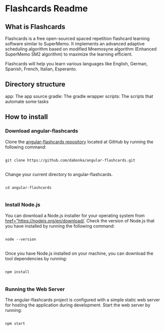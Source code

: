 <h1>Flashcards Readme</h1>

<h2>What is Flashcards</h2>

Flashcards is a free open-sourced spaced repetition flashcard learning software similar to SuperMemo. It implements an advanced adaptive scheduling algorithm based on modified Mnemosyne algorithm (Enhanced SuperMemo SM2 algorithm) to maximize the learning efficient.

Flashcards will help you learn various languages like English, German, Spanish, French, Italian, Esperanto.

<h2>Directory structure</h2>

app: The app source
gradle: The gradle wrapper
scripts: The scripts that automate some tasks

<h2>How to install</h2>
<h3>Download angular-flashcards</h3>
Clone the <a href ="https://github.com/dabonka/angular-flashcards/">angular-flashcards repository</a> located at GitHub by running the following command:

<pre>
<code>
git clone https://github.com/dabonka/angular-flashcards.git
</code>
</pre>

Change your current directory to angular-flashcards.

<pre>
<code>
cd angular-flashcards
</code>
</pre>



<h3>Install Node.js</h3>
You can download a Node.js installer for your operating system from <a href="https://nodejs.org/en/download/">href="https://nodejs.org/en/download/</a>.
Check the version of Node.js that you have installed by running the following command:

<pre>
<code>
node --version
</code>
</pre>

Once you have Node.js installed on your machine, you can download the tool dependencies by running:

<pre>
<code>
npm install
</code>
</pre>


<h3>Running the Web Server</h3>
The angular-flashcards project is configured with a simple static web server for hosting the application during development. Start the web server by running:
<pre>
<code>
npm start
</code>
</pre>
